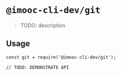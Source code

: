 # `@imooc-cli-dev/git`

> TODO: description

## Usage

```
const git = require('@imooc-cli-dev/git');

// TODO: DEMONSTRATE API
```
